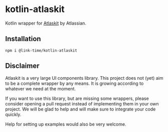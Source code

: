 # kotlin-atlaskit
Kotlin wrapper for [Atlaskit](https://atlaskit.atlassian.com/)
by Atlassian.

## Installation
`npm i @link-time/kotlin-atlaskit`

## Disclaimer
Atlaskit is a very large UI components library. This project does not
(yet) aim to be a complete wrapper by any means. It is growing
according to whatever we need at the moment.

If you want to use this library, but are missing some wrappers,
please consider opening a pull request instead of implementing them
in your own project. We will be glad to help and will make sure to
integrate your code quickly.

Help for setting up examples would also be very welcome.
